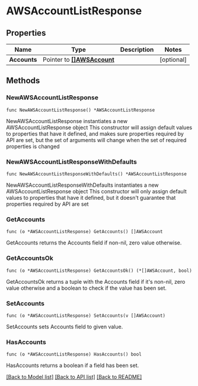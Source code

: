 # AWSAccountListResponse

## Properties

Name | Type | Description | Notes
------------ | ------------- | ------------- | -------------
**Accounts** | Pointer to [**[]AWSAccount**](AWSAccount.md) |  | [optional] 

## Methods

### NewAWSAccountListResponse

`func NewAWSAccountListResponse() *AWSAccountListResponse`

NewAWSAccountListResponse instantiates a new AWSAccountListResponse object
This constructor will assign default values to properties that have it defined,
and makes sure properties required by API are set, but the set of arguments
will change when the set of required properties is changed

### NewAWSAccountListResponseWithDefaults

`func NewAWSAccountListResponseWithDefaults() *AWSAccountListResponse`

NewAWSAccountListResponseWithDefaults instantiates a new AWSAccountListResponse object
This constructor will only assign default values to properties that have it defined,
but it doesn't guarantee that properties required by API are set

### GetAccounts

`func (o *AWSAccountListResponse) GetAccounts() []AWSAccount`

GetAccounts returns the Accounts field if non-nil, zero value otherwise.

### GetAccountsOk

`func (o *AWSAccountListResponse) GetAccountsOk() (*[]AWSAccount, bool)`

GetAccountsOk returns a tuple with the Accounts field if it's non-nil, zero value otherwise
and a boolean to check if the value has been set.

### SetAccounts

`func (o *AWSAccountListResponse) SetAccounts(v []AWSAccount)`

SetAccounts sets Accounts field to given value.

### HasAccounts

`func (o *AWSAccountListResponse) HasAccounts() bool`

HasAccounts returns a boolean if a field has been set.


[[Back to Model list]](../README.md#documentation-for-models) [[Back to API list]](../README.md#documentation-for-api-endpoints) [[Back to README]](../README.md)


